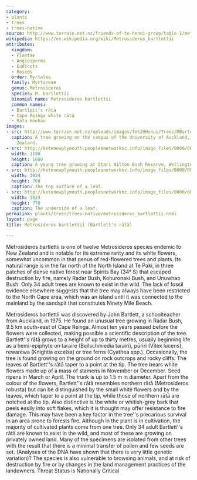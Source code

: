 ```yaml
---
category:
- plants
- trees
- trees-native
source: http://www.terrain.net.nz/friends-of-te-henui-group/table-1/metrosideros-bartlettii-bartlett-s-rata.html
wikipedia: https://en.wikipedia.org/wiki/Metrosideros_bartlettii
attributes:
  kingdom:
  - Plantae
  - Angiosperms
  - Eudicots
  - Rosids
  order: Myrtales
  family: Myrtaceae
  genus: Metrosideros
  species: M. bartlettii
  binomial name: Metrosideros bartlettii
  common names:
  - Bartlett's rātā
  - Cape Reinga white rātā
  - Rata moehau
images:
- src: http://www.terrain.net.nz/uploads/images/Te%20Henui/Trees/MBartettii877.jpg
  caption: A tree growing on the campus of the University of Auckland, Auckland, New
    Zealand.
- src: http://ketenewplymouth.peoplesnetworknz.info/image_files/0000/0004/6924/Metrosideros_bartlettii__Bartletts_rata-001.JPG
  width: 1198
  height: 1600
  caption: A young tree growing at Otari Wilton Bush Reserve, Wellington.
- src: http://ketenewplymouth.peoplesnetworknz.info/image_files/0000/0004/6929/Metrosideros_bartlettii__Bartletts_rata-003.JPG
  width: 1024
  height: 768
  caption: The top surface of a leaf.
- src: http://ketenewplymouth.peoplesnetworknz.info/image_files/0000/0004/6934/Metrosideros_bartlettii__Bartletts_rata-004.JPG
  width: 1024
  height: 770
  caption: The underside of a leaf.
permalink: plants/trees/trees-native/metrosideros_bartlettii.html
layout: page
title: Metrosideros bartlettii (Bartlett's rātā)

---
```

Metrosideros bartlettii is one of twelve Metrosideros species endemic to New Zealand and is notable for its extreme rarity and its white flowers, somewhat uncommon in that genus of red-flowered trees and plants. Its natural range is in the far north of the North Island at Te Paki, in three patches of dense native forest near Spirits Bay (34° S) that escaped destruction by fire, namely Radar Bush, Kohuronaki Bush, and Unuwhao Bush. Only 34 adult trees are known to exist in the wild. The lack of fossil evidence elsewhere suggests that the tree may always have been restricted to the North Cape area, which was an island until it was connected to the mainland by the sandspit that constitutes Ninety Mile Beach.

Metrosideros bartlettii was discovered by John Bartlett, a schoolteacher from Auckland, in 1975. He found an unusual tree growing in Radar Bush, 9.5 km south-east of Cape Reinga. Almost ten years passed before the flowers were collected, making possible a scientific description of the tree. Bartlett''s rātā grows to a height of up to thirty metres, usually beginning life as a hemi-epiphyte on taraire (Beilschmiedia tarairi), pūriri (Vitex lucens), rewarewa (Knightia excelsa) or tree ferns (Cyathea spp.). Occasionally, the tree is found growing on the ground on rock outcrops and rocky cliffs. The leaves of Bartlett''s rātā taper to a point at the tip. The tree bears white flowers made up of a mass of stamens in November or December. Seed ripens in March or April. The trunk is up to 1.5 m in diameter. Apart from the colour of the flowers, Bartlett''s rātā resembles northern rātā (Metrosideros robusta) but can be distinguished by the small white flowers and by the leaves, which taper to a point at the tip, while those of northern rātā are notched at the tip. Also distinctive is the white or whitish-grey bark that peels easily into soft flakes, which it is thought may offer resistance to fire damage. This may have been a key factor in the tree''s precarious survival in an area prone to forests fire.
Although in the plant is in cultivation, the majority of cultivated plants come from one tree. Only 34 adult Bartlett''s rātā are known to exist in the wild, and most of these are growing on privately owned land. Many of the specimens are isolated from other trees with the result that there is a minimal transfer of pollen and few seeds are set. (Analyses of the DNA have shown that there is very little genetic variation)? The species is also vulnerable to browsing animals, and at risk of destruction by fire or by changes in the land management practices of the landowners.
Threat Status is Nationally Critical
